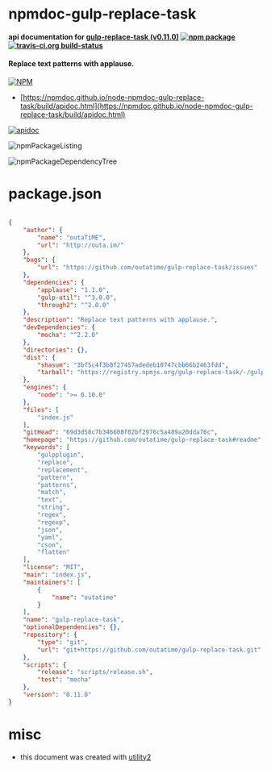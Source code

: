 # npmdoc-gulp-replace-task

#### api documentation for  [gulp-replace-task (v0.11.0)](https://github.com/outatime/gulp-replace-task#readme)  [![npm package](https://img.shields.io/npm/v/npmdoc-gulp-replace-task.svg?style=flat-square)](https://www.npmjs.org/package/npmdoc-gulp-replace-task) [![travis-ci.org build-status](https://api.travis-ci.org/npmdoc/node-npmdoc-gulp-replace-task.svg)](https://travis-ci.org/npmdoc/node-npmdoc-gulp-replace-task)

#### Replace text patterns with applause.

[![NPM](https://nodei.co/npm/gulp-replace-task.png?downloads=true&downloadRank=true&stars=true)](https://www.npmjs.com/package/gulp-replace-task)

- [https://npmdoc.github.io/node-npmdoc-gulp-replace-task/build/apidoc.html](https://npmdoc.github.io/node-npmdoc-gulp-replace-task/build/apidoc.html)

[![apidoc](https://npmdoc.github.io/node-npmdoc-gulp-replace-task/build/screenCapture.buildCi.browser.%252Ftmp%252Fbuild%252Fapidoc.html.png)](https://npmdoc.github.io/node-npmdoc-gulp-replace-task/build/apidoc.html)

![npmPackageListing](https://npmdoc.github.io/node-npmdoc-gulp-replace-task/build/screenCapture.npmPackageListing.svg)

![npmPackageDependencyTree](https://npmdoc.github.io/node-npmdoc-gulp-replace-task/build/screenCapture.npmPackageDependencyTree.svg)



# package.json

```json

{
    "author": {
        "name": "outaTiME",
        "url": "http://outa.im/"
    },
    "bugs": {
        "url": "https://github.com/outatime/gulp-replace-task/issues"
    },
    "dependencies": {
        "applause": "1.1.0",
        "gulp-util": "^3.0.0",
        "through2": "^2.0.0"
    },
    "description": "Replace text patterns with applause.",
    "devDependencies": {
        "mocha": "^2.2.0"
    },
    "directories": {},
    "dist": {
        "shasum": "3bf5c4f3b0f27457adedeb10747cbb66b2463fdd",
        "tarball": "https://registry.npmjs.org/gulp-replace-task/-/gulp-replace-task-0.11.0.tgz"
    },
    "engines": {
        "node": ">= 0.10.0"
    },
    "files": [
        "index.js"
    ],
    "gitHead": "69d3d58c7b346608f02bf2976c5a489a20dda76c",
    "homepage": "https://github.com/outatime/gulp-replace-task#readme",
    "keywords": [
        "gulpplugin",
        "replace",
        "replacement",
        "pattern",
        "patterns",
        "match",
        "text",
        "string",
        "regex",
        "regexp",
        "json",
        "yaml",
        "cson",
        "flatten"
    ],
    "license": "MIT",
    "main": "index.js",
    "maintainers": [
        {
            "name": "outatime"
        }
    ],
    "name": "gulp-replace-task",
    "optionalDependencies": {},
    "repository": {
        "type": "git",
        "url": "git+https://github.com/outatime/gulp-replace-task.git"
    },
    "scripts": {
        "release": "scripts/release.sh",
        "test": "mocha"
    },
    "version": "0.11.0"
}
```



# misc
- this document was created with [utility2](https://github.com/kaizhu256/node-utility2)
